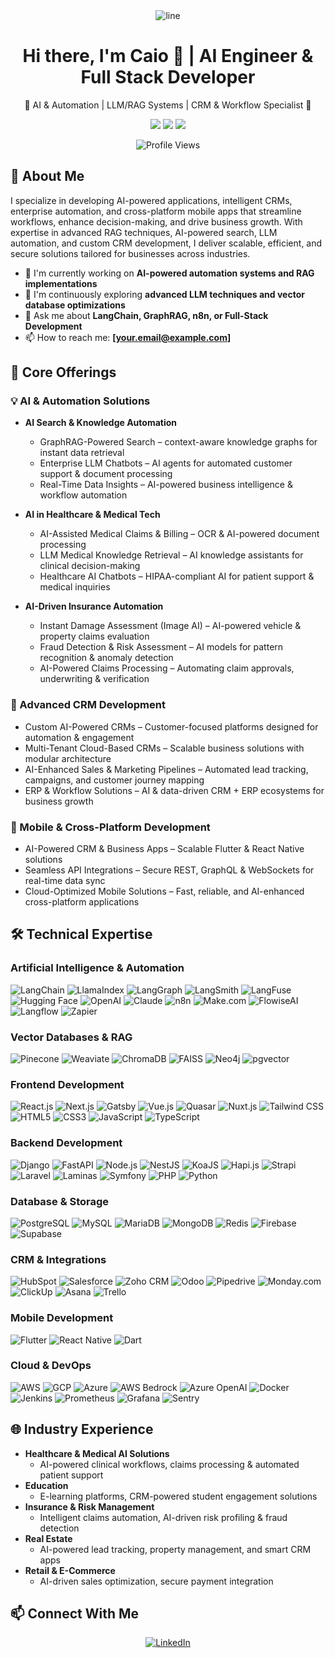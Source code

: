 <div align="center">
  <img src="https://raw.githubusercontent.com/andreasbm/readme/master/assets/lines/colored.png" alt="line">
  <h1>Hi there, I'm Caio 👋 | AI Engineer & Full Stack Developer</h1>
  <p>🔹 AI & Automation | LLM/RAG Systems | CRM & Workflow Specialist 🔹</p>
  
  <p>
    <a href="mailto:your.email@example.com"><img src="https://img.shields.io/badge/Email-D14836?style=for-the-badge&logo=gmail&logoColor=white"/></a>
    <a href="https://linkedin.com/in/yourprofile"><img src="https://img.shields.io/badge/LinkedIn-0077B5?style=for-the-badge&logo=linkedin&logoColor=white"/></a>
    <a href="https://upwork.com/yourprofile"><img src="https://img.shields.io/badge/Upwork-6FDA44?style=for-the-badge&logo=upwork&logoColor=white"/></a>
  </p>
  
  <img src="https://komarev.com/ghpvc/?username=yourusername&color=blueviolet&style=flat-square&label=Profile+Views" alt="Profile Views">
</div>

## 👋 About Me

I specialize in developing AI-powered applications, intelligent CRMs, enterprise automation, and cross-platform mobile apps that streamline workflows, enhance decision-making, and drive business growth. With expertise in advanced RAG techniques, AI-powered search, LLM automation, and custom CRM development, I deliver scalable, efficient, and secure solutions tailored for businesses across industries.

- 🔭 I'm currently working on **AI-powered automation systems and RAG implementations**
- 🌱 I'm continuously exploring **advanced LLM techniques and vector database optimizations**
- 💬 Ask me about **LangChain, GraphRAG, n8n, or Full-Stack Development**
- 📫 How to reach me: **[your.email@example.com]**

## 🚀 Core Offerings

### 💡 AI & Automation Solutions

- **AI Search & Knowledge Automation**
  - GraphRAG-Powered Search – context-aware knowledge graphs for instant data retrieval
  - Enterprise LLM Chatbots – AI agents for automated customer support & document processing
  - Real-Time Data Insights – AI-powered business intelligence & workflow automation

- **AI in Healthcare & Medical Tech**
  - AI-Assisted Medical Claims & Billing – OCR & AI-powered document processing
  - LLM Medical Knowledge Retrieval – AI knowledge assistants for clinical decision-making
  - Healthcare AI Chatbots – HIPAA-compliant AI for patient support & medical inquiries

- **AI-Driven Insurance Automation**
  - Instant Damage Assessment (Image AI) – AI-powered vehicle & property claims evaluation
  - Fraud Detection & Risk Assessment – AI models for pattern recognition & anomaly detection
  - AI-Powered Claims Processing – Automating claim approvals, underwriting & verification

### 👥 Advanced CRM Development

- Custom AI-Powered CRMs – Customer-focused platforms designed for automation & engagement
- Multi-Tenant Cloud-Based CRMs – Scalable business solutions with modular architecture
- AI-Enhanced Sales & Marketing Pipelines – Automated lead tracking, campaigns, and customer journey mapping
- ERP & Workflow Solutions – AI & data-driven CRM + ERP ecosystems for business growth

### 📱 Mobile & Cross-Platform Development

- AI-Powered CRM & Business Apps – Scalable Flutter & React Native solutions
- Seamless API Integrations – Secure REST, GraphQL & WebSockets for real-time data sync
- Cloud-Optimized Mobile Solutions – Fast, reliable, and AI-enhanced cross-platform applications

## 🛠️ Technical Expertise

### Artificial Intelligence & Automation
![LangChain](https://img.shields.io/badge/-LangChain-121212?style=flat-square&logo=chainlink&logoColor=white)
![LlamaIndex](https://img.shields.io/badge/-LlamaIndex-4285F4?style=flat-square&logo=llama&logoColor=white)
![LangGraph](https://img.shields.io/badge/-LangGraph-121212?style=flat-square&logo=graph&logoColor=white)
![LangSmith](https://img.shields.io/badge/-LangSmith-121212?style=flat-square&logo=smith&logoColor=white)
![LangFuse](https://img.shields.io/badge/-LangFuse-121212?style=flat-square&logo=fuse&logoColor=white)
![Hugging Face](https://img.shields.io/badge/-Hugging_Face-FFD21E?style=flat-square&logo=huggingface&logoColor=black)
![OpenAI](https://img.shields.io/badge/-OpenAI-412991?style=flat-square&logo=openai&logoColor=white)
![Claude](https://img.shields.io/badge/-Claude-000000?style=flat-square&logo=anthropic&logoColor=white)
![n8n](https://img.shields.io/badge/-n8n-24292F?style=flat-square&logo=n8n&logoColor=white)
![Make.com](https://img.shields.io/badge/-Make.com-000000?style=flat-square&logo=make&logoColor=white)
![FlowiseAI](https://img.shields.io/badge/-FlowiseAI-0078D7?style=flat-square&logo=flowise&logoColor=white)
![Langflow](https://img.shields.io/badge/-Langflow-2962FF?style=flat-square&logo=langflow&logoColor=white)
![Zapier](https://img.shields.io/badge/-Zapier-FF4A00?style=flat-square&logo=zapier&logoColor=white)

### Vector Databases & RAG
![Pinecone](https://img.shields.io/badge/-Pinecone-121212?style=flat-square&logo=pinecone&logoColor=white)
![Weaviate](https://img.shields.io/badge/-Weaviate-FF5A5F?style=flat-square&logo=weaviate&logoColor=white)
![ChromaDB](https://img.shields.io/badge/-ChromaDB-4285F4?style=flat-square&logo=chroma&logoColor=white)
![FAISS](https://img.shields.io/badge/-FAISS-3776AB?style=flat-square&logo=facebook&logoColor=white)
![Neo4j](https://img.shields.io/badge/-Neo4j-4581C3?style=flat-square&logo=neo4j&logoColor=white)
![pgvector](https://img.shields.io/badge/-pgvector-336791?style=flat-square&logo=postgresql&logoColor=white)

### Frontend Development
![React.js](https://img.shields.io/badge/-React-20232A?style=flat-square&logo=react&logoColor=61DAFB)
![Next.js](https://img.shields.io/badge/-Next.js-000000?style=flat-square&logo=nextdotjs&logoColor=white)
![Gatsby](https://img.shields.io/badge/-Gatsby-663399?style=flat-square&logo=gatsby&logoColor=white)
![Vue.js](https://img.shields.io/badge/-Vue.js-35495E?style=flat-square&logo=vuedotjs&logoColor=4FC08D)
![Quasar](https://img.shields.io/badge/-Quasar-1976D2?style=flat-square&logo=quasar&logoColor=white)
![Nuxt.js](https://img.shields.io/badge/-Nuxt.js-00C58E?style=flat-square&logo=nuxtdotjs&logoColor=white)
![Tailwind CSS](https://img.shields.io/badge/-Tailwind_CSS-38B2AC?style=flat-square&logo=tailwind-css&logoColor=white)
![HTML5](https://img.shields.io/badge/-HTML5-E34F26?style=flat-square&logo=html5&logoColor=white)
![CSS3](https://img.shields.io/badge/-CSS3-1572B6?style=flat-square&logo=css3&logoColor=white)
![JavaScript](https://img.shields.io/badge/-JavaScript-black?style=flat-square&logo=javascript)
![TypeScript](https://img.shields.io/badge/-TypeScript-007ACC?style=flat-square&logo=typescript&logoColor=white)

### Backend Development
![Django](https://img.shields.io/badge/-Django-092E20?style=flat-square&logo=django&logoColor=white)
![FastAPI](https://img.shields.io/badge/-FastAPI-009688?style=flat-square&logo=fastapi&logoColor=white)
![Node.js](https://img.shields.io/badge/-Node.js-339933?style=flat-square&logo=nodedotjs&logoColor=white)
![NestJS](https://img.shields.io/badge/-NestJS-E0234E?style=flat-square&logo=nestjs&logoColor=white)
![KoaJS](https://img.shields.io/badge/-KoaJS-33333D?style=flat-square&logo=koa&logoColor=white)
![Hapi.js](https://img.shields.io/badge/-Hapi.js-F6941E?style=flat-square&logo=hapi&logoColor=white)
![Strapi](https://img.shields.io/badge/-Strapi-2F2E8B?style=flat-square&logo=strapi&logoColor=white)
![Laravel](https://img.shields.io/badge/-Laravel-FF2D20?style=flat-square&logo=laravel&logoColor=white)
![Laminas](https://img.shields.io/badge/-Laminas-68B604?style=flat-square&logo=laminas&logoColor=white)
![Symfony](https://img.shields.io/badge/-Symfony-000000?style=flat-square&logo=symfony&logoColor=white)
![PHP](https://img.shields.io/badge/-PHP-777BB4?style=flat-square&logo=php&logoColor=white)
![Python](https://img.shields.io/badge/-Python-3776AB?style=flat-square&logo=python&logoColor=white)

### Database & Storage
![PostgreSQL](https://img.shields.io/badge/-PostgreSQL-336791?style=flat-square&logo=postgresql&logoColor=white)
![MySQL](https://img.shields.io/badge/-MySQL-4479A1?style=flat-square&logo=mysql&logoColor=white)
![MariaDB](https://img.shields.io/badge/-MariaDB-003545?style=flat-square&logo=mariadb&logoColor=white)
![MongoDB](https://img.shields.io/badge/-MongoDB-47A248?style=flat-square&logo=mongodb&logoColor=white)
![Redis](https://img.shields.io/badge/-Redis-DC382D?style=flat-square&logo=redis&logoColor=white)
![Firebase](https://img.shields.io/badge/-Firebase-FFCA28?style=flat-square&logo=firebase&logoColor=black)
![Supabase](https://img.shields.io/badge/-Supabase-3ECF8E?style=flat-square&logo=supabase&logoColor=white)

### CRM & Integrations
![HubSpot](https://img.shields.io/badge/-HubSpot-FF7A59?style=flat-square&logo=hubspot&logoColor=white)
![Salesforce](https://img.shields.io/badge/-Salesforce-00A1E0?style=flat-square&logo=salesforce&logoColor=white)
![Zoho CRM](https://img.shields.io/badge/-Zoho_CRM-C8202B?style=flat-square&logo=zoho&logoColor=white)
![Odoo](https://img.shields.io/badge/-Odoo-714B67?style=flat-square&logo=odoo&logoColor=white)
![Pipedrive](https://img.shields.io/badge/-Pipedrive-1A7AE6?style=flat-square&logo=pipedrive&logoColor=white)
![Monday.com](https://img.shields.io/badge/-Monday.com-FF3E5F?style=flat-square&logo=monday&logoColor=white)
![ClickUp](https://img.shields.io/badge/-ClickUp-7B68EE?style=flat-square&logo=clickup&logoColor=white)
![Asana](https://img.shields.io/badge/-Asana-273347?style=flat-square&logo=asana&logoColor=white)
![Trello](https://img.shields.io/badge/-Trello-0079BF?style=flat-square&logo=trello&logoColor=white)

### Mobile Development
![Flutter](https://img.shields.io/badge/-Flutter-02569B?style=flat-square&logo=flutter&logoColor=white)
![React Native](https://img.shields.io/badge/-React_Native-20232A?style=flat-square&logo=react&logoColor=61DAFB)
![Dart](https://img.shields.io/badge/-Dart-0175C2?style=flat-square&logo=dart&logoColor=white)

### Cloud & DevOps
![AWS](https://img.shields.io/badge/-AWS-232F3E?style=flat-square&logo=amazon-aws&logoColor=white)
![GCP](https://img.shields.io/badge/-GCP-4285F4?style=flat-square&logo=google-cloud&logoColor=white)
![Azure](https://img.shields.io/badge/-Azure-0078D4?style=flat-square&logo=microsoft-azure&logoColor=white)
![AWS Bedrock](https://img.shields.io/badge/-AWS_Bedrock-232F3E?style=flat-square&logo=amazon-aws&logoColor=white)
![Azure OpenAI](https://img.shields.io/badge/-Azure_OpenAI-0078D4?style=flat-square&logo=microsoft-azure&logoColor=white)
![Docker](https://img.shields.io/badge/-Docker-2496ED?style=flat-square&logo=docker&logoColor=white)
![Jenkins](https://img.shields.io/badge/-Jenkins-D24939?style=flat-square&logo=jenkins&logoColor=white)
![Prometheus](https://img.shields.io/badge/-Prometheus-E6522C?style=flat-square&logo=prometheus&logoColor=white)
![Grafana](https://img.shields.io/badge/-Grafana-F46800?style=flat-square&logo=grafana&logoColor=white)
![Sentry](https://img.shields.io/badge/-Sentry-362D59?style=flat-square&logo=sentry&logoColor=white)

## 🌐 Industry Experience

- **Healthcare & Medical AI Solutions**
  - AI-powered clinical workflows, claims processing & automated patient support
- **Education**
  - E-learning platforms, CRM-powered student engagement solutions
- **Insurance & Risk Management**
  - Intelligent claims automation, AI-driven risk profiling & fraud detection
- **Real Estate**
  - AI-powered lead tracking, property management, and smart CRM apps
- **Retail & E-Commerce**
  - AI-driven sales optimization, secure payment integration

## 📫 Connect With Me

<div align="center">
  <a href="https://linkedin.com/in/caio-dias-mota-dos-santos-6310aa357/">
    <img src="https://img.shields.io/badge/LinkedIn-0077B5?style=for-the-badge&logo=linkedin&logoColor=white" alt="LinkedIn">
  </a>
</div>
